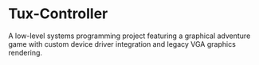 # Tux-Controller
A low-level systems programming project featuring a graphical adventure game with custom device driver integration and legacy VGA graphics rendering.
